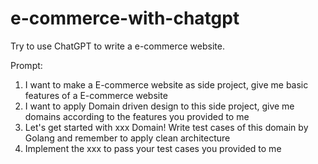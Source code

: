 # e-commerce-with-chatgpt
Try to use ChatGPT to write a e-commerce website.

Prompt:
1. I want to make a E-commerce website as side project, give me basic features of a E-commerce website
2. I want to apply Domain driven design to this side project, give me domains according to the features you provided to me
3. Let's get started with xxx Domain! Write test cases of this domain by Golang and remember to apply clean architecture
4. Implement the xxx to pass your test cases you provided to me
